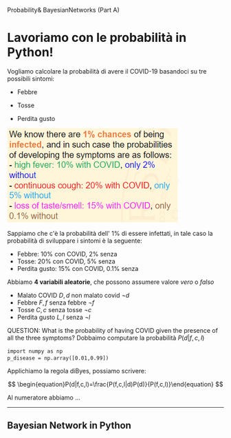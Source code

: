 Probability& BayesianNetworks (Part A)

# Lavoriamo con le probabilità in Python!

Vogliamo calcolare la probabilità di avere il COVID-19 basandoci su tre possibili sintomi:

* Febbre
* Tosse

* Perdita gusto

![1680124505040](image/Lab5/1680124505040.png)

Sappiamo che c'è la probabilità dell' 1% di essere infettati, in tale caso la probabilità di sviluppare i sintomi è la seguente:

* Febbre: 10% con COVID, 2% senza
* Tosse: 20% con COVID, 5% senza
* Perdita gusto: 15% con COVID, 0.1% senza

Abbiamo **4 variabili aleatorie**, che possono assumere valore *vero* o *falso*

* Malato COVID $D,d$ non malato covid $¬d$
* Febbre $F,f$ senza febbre $¬f$
* Tosse $C,c$ senza tosse $¬c$
* Perdita gusto $L,l$ senza $¬l$

QUESTION: What is the probability of having COVID given the presence of all the three symptoms? Dobbaimo computare la probabilità $P(d|f,c,l)$

```
import numpy as np
p_disease = np.array([0.01,0.99])
```

Applichiamo la regola diByes, possiamo scrivere:

$$
\begin{equation}P(d|f,c,l)=\frac{P(f,c,l|d)P(d)}{P(f,c,l)}\end{equation}
$$

Al numeratore abbiamo ...

---

## Bayesian Network in Python
